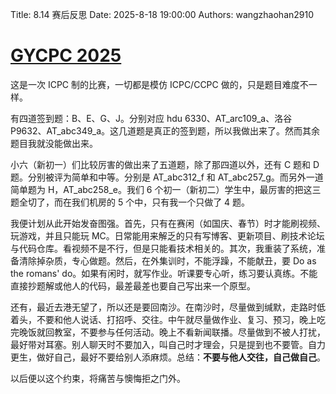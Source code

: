 Title: 8.14 赛后反思
Date: 2025-8-18 19:00:00
Authors: wangzhaohan2910

# [GYCPC 2025](http://172.16.117.122/contest/689e1e9185bb5b580c04ff18)

这是一次 ICPC 制的比赛，一切都是模仿 ICPC/CCPC 做的，只是题目难度不一样。

有四道签到题：B、E、G、J。分别对应 hdu 6330、AT_arc109_a、洛谷 P9632、AT_abc349_a。这几道题是真正的签到题，所以我做出来了。然而其余题目我就没能做出来。

小六（新初一）们比较厉害的做出来了五道题，除了那四道以外，还有 C 题和 D 题。分别被评为简单和中等。分别是 AT_abc312_f 和 AT_abc257_g。而另外一道简单题为 H，AT_abc258_e。我们 6 个初一（新初二）学生中，最厉害的把这三题全切了，而在我们机房的 5 个中，只有我一个只做了 4 题。

我便计划从此开始发奋图强。首先，只有在赛闲（如国庆、春节）时才能刷视频、玩游戏，并且只能玩 MC。日常能用来解乏的只有写博客、更新项目、刷技术论坛与代码仓库。看视频不是不行，但是只能看技术相关的。其次，我重装了系统，准备清除掉杂质，专心做题。然后，在外集训时，不能浮躁，不能献丑，要 Do as the romans' do。如果有闲时，就写作业。听课要专心听，练习要认真练。不能直接抄题解或他人的代码，最差最差也要自己写出来一个原型。

还有，最近去港无望了，所以还是要回南沙。在南沙时，尽量做到缄默，走路时低着头，不要和他人说话、打招呼、交往。中午就尽量做作业、复习、预习，晚上吃完晚饭就回教室，不要参与任何活动。晚上不看新闻联播。尽量做到不被人打扰，最好带对耳塞。别人聊天时不要加入，叫自己时才理会，只是提到也不要管。自力更生，做好自己，最好不要给别人添麻烦。总结：**不要与他人交往，自己做自己**。

以后便以这个约束，将痛苦与懊悔拒之门外。
